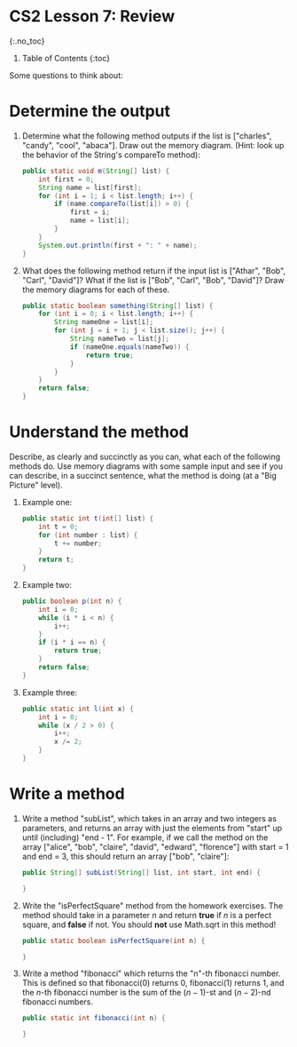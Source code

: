 # CS2 Lesson 7: Review
{:.no_toc}

1. Table of Contents
{:toc}

Some questions to think about:

# Determine the output

 1. Determine what the following method outputs if the list is ["charles", "candy", "cool", "abaca"]. Draw out the memory diagram. (Hint: look up the behavior of the String's compareTo method):

    ```java
    public static void m(String[] list) {
        int first = 0;
        String name = list[first];
        for (int i = 1; i < list.length; i++) {
            if (name.compareTo(list[i]) > 0) {
                first = i;
                name = list[i];
            }
        }
        System.out.println(first + ": " + name);
    }
    ```

 2. What does the following method return if the input list is ["Athar", "Bob", "Carl", "David"]? What if the list is ["Bob", "Carl", "Bob", "David"]? Draw the memory diagrams for each of these.

    ```java
    public static boolean something(String[] list) {
        for (int i = 0; i < list.length; i++) {
            String nameOne = list[i];
            for (int j = i + 1; j < list.size(); j++) {
                String nameTwo = list[j];
                if (nameOne.equals(nameTwo)) {
                    return true;
                }
            }
        }
        return false;
    }
    ```

# Understand the method

Describe, as clearly and succinctly as you can, what each of the following methods do. Use memory diagrams with some sample input and see if you can describe, in a succinct sentence, what the method is doing (at a "Big Picture" level).

 1. Example one:

    ```java  
    public static int t(int[] list) {
        int t = 0;
        for (int number : list) {
            t += number;
        }
        return t;
    }
    ```

 2. Example two:

    ```java
    public boolean p(int n) {
        int i = 0;
        while (i * i < n) {
            i++;
        }
        if (i * i == n) {
            return true;
        }
        return false;
    }
    ```

 3. Example three:

    ```java
    public static int l(int x) {
        int i = 0;
        while (x / 2 > 0) {
            i++;
            x /= 2;
        }
    }
    ```

# Write a method

 1. Write a method "subList", which takes in an array and two integers as parameters, and returns an array with just the elements from "start" up until (including) "end - 1". For example, if we call the method on the array ["alice", "bob", "claire", "david", "edward", "florence"] with start = 1 and end = 3, this should return an array ["bob", "claire"]:

    ```java
    public String[] subList(String[] list, int start, int end) {

    }
    ```

 2. Write the "isPerfectSquare" method from the homework exercises. The method should take in a parameter $n$ and return **true** if $n$ is a perfect square, and **false** if not. You should **not** use Math.sqrt in this method!

    ```java
    public static boolean isPerfectSquare(int n) {

    }
    ```

 3. Write a method "fibonacci" which returns the "n"-th fibonacci number. This is defined so that fibonacci(0) returns 0, fibonacci(1) returns 1, and the $n$-th fibonacci number is the sum of the $(n-1)$-st and $(n-2)$-nd fibonacci numbers.

    ```java
    public static int fibonacci(int n) {

    }
    ```

